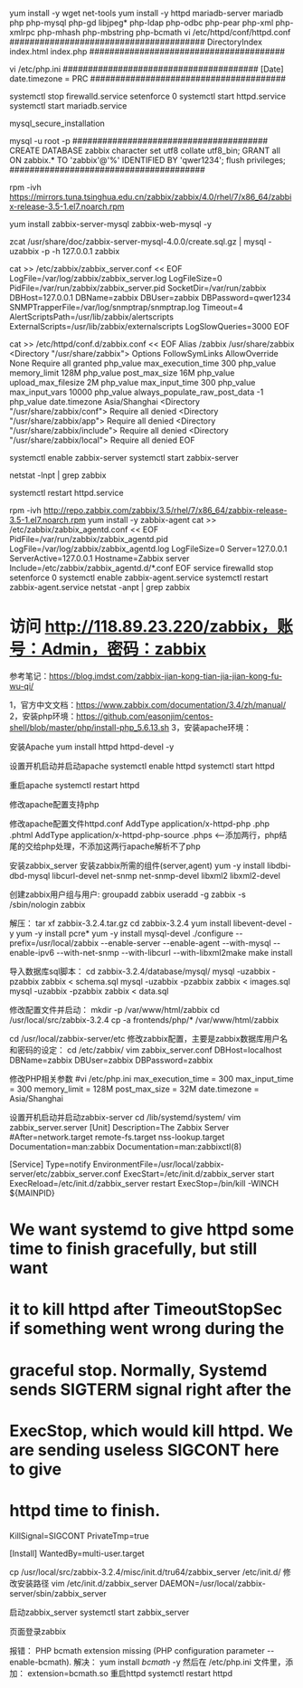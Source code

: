 
yum install -y wget net-tools
yum install -y httpd mariadb-server mariadb php php-mysql php-gd libjpeg* php-ldap php-odbc php-pear php-xml php-xmlrpc php-mhash php-mbstring php-bcmath
vi /etc/httpd/conf/httpd.conf
#######################################
<IfModule dir_module>
    DirectoryIndex index.html index.php
</IfModule>
#######################################

vi /etc/php.ini
#######################################
[Date]
date.timezone = PRC
#######################################

systemctl stop firewalld.service
setenforce 0
systemctl start httpd.service
systemctl start mariadb.service

mysql_secure_installation

mysql -u root -p
#######################################
CREATE DATABASE zabbix character set utf8 collate utf8_bin;
GRANT all ON zabbix.* TO 'zabbix'@'%' IDENTIFIED BY 'qwer1234';
flush privileges;
#######################################

rpm -ivh https://mirrors.tuna.tsinghua.edu.cn/zabbix/zabbix/4.0/rhel/7/x86_64/zabbix-release-3.5-1.el7.noarch.rpm

yum install zabbix-server-mysql zabbix-web-mysql -y

zcat /usr/share/doc/zabbix-server-mysql-4.0.0/create.sql.gz | mysql -uzabbix -p -h 127.0.0.1 zabbix  

cat >> /etc/zabbix/zabbix_server.conf << EOF
LogFile=/var/log/zabbix/zabbix_server.log
LogFileSize=0
PidFile=/var/run/zabbix/zabbix_server.pid
SocketDir=/var/run/zabbix
DBHost=127.0.0.1
DBName=zabbix
DBUser=zabbix
DBPassword=qwer1234
SNMPTrapperFile=/var/log/snmptrap/snmptrap.log
Timeout=4
AlertScriptsPath=/usr/lib/zabbix/alertscripts
ExternalScripts=/usr/lib/zabbix/externalscripts
LogSlowQueries=3000
EOF


cat >> /etc/httpd/conf.d/zabbix.conf << EOF
Alias /zabbix /usr/share/zabbix
<Directory "/usr/share/zabbix">
    Options FollowSymLinks
    AllowOverride None
    Require all granted
    <IfModule mod_php5.c>
        php_value max_execution_time 300
        php_value memory_limit 128M
        php_value post_max_size 16M
        php_value upload_max_filesize 2M
        php_value max_input_time 300
        php_value max_input_vars 10000
        php_value always_populate_raw_post_data -1
        php_value date.timezone Asia/Shanghai
    </IfModule>
</Directory>
<Directory "/usr/share/zabbix/conf">
    Require all denied
</Directory>
<Directory "/usr/share/zabbix/app">
    Require all denied
</Directory>
<Directory "/usr/share/zabbix/include">
    Require all denied
</Directory>
<Directory "/usr/share/zabbix/local">
    Require all denied
</Directory>
EOF

systemctl enable zabbix-server
systemctl start zabbix-server

netstat -lnpt | grep zabbix 

systemctl restart httpd.service

rpm -ivh http://repo.zabbix.com/zabbix/3.5/rhel/7/x86_64/zabbix-release-3.5-1.el7.noarch.rpm
yum install -y zabbix-agent
cat >> /etc/zabbix/zabbix_agentd.conf << EOF
PidFile=/var/run/zabbix/zabbix_agentd.pid
LogFile=/var/log/zabbix/zabbix_agentd.log
LogFileSize=0
Server=127.0.0.1
ServerActive=127.0.0.1
Hostname=Zabbix server
Include=/etc/zabbix/zabbix_agentd.d/*.conf
EOF
service firewalld stop
setenforce 0
systemctl enable zabbix-agent.service
systemctl restart zabbix-agent.service
netstat -anpt | grep zabbix


# 访问 http://118.89.23.220/zabbix，账号：Admin，密码：zabbix


参考笔记：https://blog.imdst.com/zabbix-jian-kong-tian-jia-jian-kong-fu-wu-qi/

1，官方中文文档：https://www.zabbix.com/documentation/3.4/zh/manual/
2，安装php环境：https://github.com/easonjim/centos-shell/blob/master/php/install-php_5.6.13.sh
3，安装apache环境：

安装Apache
yum install httpd httpd-devel -y

设置开机启动并启动apache
systemctl enable httpd
systemctl start httpd

重启apache
systemctl restart httpd

修改apache配置支持php

修改apache配置文件httpd.conf
AddType application/x-httpd-php .php .phtml
AddType application/x-httpd-php-source .phps  <--添加两行，php结尾的交给php处理，不添加这两行apache解析不了php

安装zabbix_server
安装zabbix所需的组件(server,agent) 
yum -y install libdbi-dbd-mysql libcurl-devel net-snmp net-snmp-devel libxml2 libxml2-devel

创建zabbix用户组与用户:
groupadd zabbix
useradd -g zabbix -s /sbin/nologin zabbix

解压：
tar xf zabbix-3.2.4.tar.gz
cd zabbix-3.2.4
 yum install libevent-devel -y
yum -y install pcre*
yum -y install mysql-devel
./configure --prefix=/usr/local/zabbix --enable-server --enable-agent --with-mysql --enable-ipv6 --with-net-snmp --with-libcurl --with-libxml2make
make install

导入数据库sql脚本：
cd zabbix-3.2.4/database/mysql/
mysql -uzabbix -pzabbix zabbix < schema.sql
mysql -uzabbix -pzabbix zabbix < images.sql
mysql -uzabbix -pzabbix zabbix < data.sql

修改配置文件并启动：
mkdir -p /var/www/html/zabbix
cd /usr/local/src/zabbix-3.2.4
cp -a frontends/php/* /var/www/html/zabbix

cd /usr/local/zabbix-server/etc
修改zabbix配置，主要是zabbix数据库用户名和密码的设定：
cd /etc/zabbix/
vim zabbix_server.conf
DBHost=localhost
DBName=zabbix
DBUser=zabbix
DBPassword=zabbix

修改PHP相关参数
#vi /etc/php.ini
max_execution_time = 300
max_input_time = 300
memory_limit = 128M
post_max_size = 32M
date.timezone = Asia/Shanghai

设置开机启动并启动zabbix-server
cd /lib/systemd/system/
vim zabbix_server.server
[Unit]
Description=The Zabbix Server
#After=network.target remote-fs.target nss-lookup.target
Documentation=man:zabbix
Documentation=man:zabbixctl(8)

[Service]
Type=notify
EnvironmentFile=/usr/local/zabbix-server/etc/zabbix_server.conf
ExecStart=/etc/init.d/zabbix_server start
ExecReload=/etc/init.d/zabbix_server restart
ExecStop=/bin/kill -WINCH ${MAINPID}
# We want systemd to give httpd some time to finish gracefully, but still want
# it to kill httpd after TimeoutStopSec if something went wrong during the
# graceful stop. Normally, Systemd sends SIGTERM signal right after the
# ExecStop, which would kill httpd. We are sending useless SIGCONT here to give
# httpd time to finish.
KillSignal=SIGCONT
PrivateTmp=true

[Install]
WantedBy=multi-user.target

cp /usr/local/src/zabbix-3.2.4/misc/init.d/tru64/zabbix_server /etc/init.d/
修改安装路径
vim /etc/init.d/zabbix_server
DAEMON=/usr/local/zabbix-server/sbin/zabbix_server

启动zabbix_server
systemctl start zabbix_server

页面登录zabbix
 

报错：
PHP bcmath extension missing (PHP configuration parameter --enable-bcmath).
解决：
yum install *bcmath* -y
然后在 /etc/php.ini 文件里，添加： 
extension=bcmath.so
重启httpd
systemctl restart httpd



